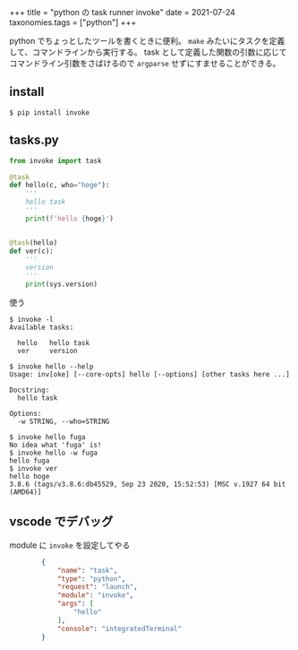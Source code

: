+++
title = "python の task runner invoke"
date = 2021-07-24
taxonomies.tags = ["python"]
+++

python でちょっとしたツールを書くときに便利。
`make` みたいにタスクを定義して、コマンドラインから実行する。
task として定義した関数の引数に応じてコマンドライン引数をさばけるので `argparse` せずにすませることができる。

## install

```
$ pip install invoke
```

## tasks.py

```python
from invoke import task

@task
def hello(c, who="hoge"):
    '''
    hello task
    '''
    print(f'hello {hoge}')


@task(hello)
def ver(c):
    '''
    version
    '''
    print(sys.version)
```

使う

```
$ invoke -l           
Available tasks:

  hello   hello task
  ver     version

$ invoke hello --help
Usage: inv[oke] [--core-opts] hello [--options] [other tasks here ...]

Docstring:
  hello task

Options:
  -w STRING, --who=STRING

$ invoke hello fuga  
No idea what 'fuga' is!
$ invoke hello -w fuga
hello fuga
$ invoke ver
hello hoge
3.8.6 (tags/v3.8.6:db45529, Sep 23 2020, 15:52:53) [MSC v.1927 64 bit (AMD64)]
```

## vscode でデバッグ

module に `invoke` を設定してやる

```json
        {
            "name": "task",
            "type": "python",
            "request": "launch",
            "module": "invoke",
            "args": [
                "hello"
            ],
            "console": "integratedTerminal"
        }
```


